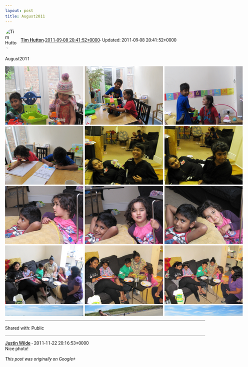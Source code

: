 ```yaml
---
layout: post
title: August2011
---
```


<html><head><meta charset="utf-8"><title>August2011</title><style>body {font: 11pt Roboto, Arial, sans-serif; max-width: 640px; margin: 24px;}.author-photo {border-radius: 50%; margin-right: 10px; width: 40px;}.author {font-weight: 500;}.main-content {margin: 15px 0 15px;}.post-title {font-weight: bold;}.location {display: block; margin-top: 15px;}.location img {float: left; margin-right: 5px; width: 20px;}.media-link {display: inline-block; max-width: 100%; vertical-align: top;}.media-link p {margin-top: 5px; max-height: 4em; overflow: scroll;}.media {max-height: 100vh; max-width: 100%;}.video-placeholder {background: black; display: flex; height: 300px; max-width: 100%; width: 640px;}.play-icon {border-bottom: 30px solid transparent; border-left: 50px solid white; border-top: 30px solid transparent; color: white; margin: auto;}.album {max-height: 800px; overflow: scroll; width: calc(100vw - 48px);}.album .media-link {margin-right: 5px; max-width: 250px;}.album .media {max-height: 250px;}.link-embed {border-top: 1px solid lightgrey; display: block; margin-top: 20px;}.link-embed img {max-width: 100%;}.inline-link-embed {display: block;}.inline-link-embed img {vertical-align: middle;}.link-title {display: inline-block; font-size: medium; font-weight: 300; padding-left: 1em;}.reshare-attribution {display: block; font-weight: bold; margin-bottom: 10px;}.poll-image {margin-bottom: 5px; max-height: 300px; max-width: 500px;}.poll-choice {align-items: center; display: flex; margin-bottom: 5px; max-width: 500px;}.poll-choice-percentage {background-color: lightblue; height: 100%; left: 0; position: absolute; z-index: -1;}.poll-choice-selected {margin-right: 5px;}.poll-choice-results {border: 1px solid lightgray; border-radius: 5px; display: flex; line-height: 40px; overflow: hidden; padding: 0 8px; position: relative;}.poll-choice-results, .poll-choice-description {flex-grow: 1; margin-right: 10px;}.poll-choice-image {width: 100%;}.poll-choice-image, .poll-choice-image img {max-height: 40px; max-width: 100px;}.poll-choice-votes {max-height: 100px; overflow: auto;}.plus-entity-embed {color: black; display: block; text-decoration: none;}.plus-entity-embed-cover-photo {max-height: 300px; max-width: 100%;}.plus-entity-embed-info {padding: 0 1em 1em;}.plus-entity-embed-info h2 {font-weight: 500; margin: 10px 0;}.plus-entity-embed-info p {font-size: small; margin: 0;}.collection-owner-avatar {border-radius: 50%; border: 2px solid white; height: 40px; margin-top: -22px;}.visibility {padding: 1em 0; border-top: 1px solid grey;}.post-activity {padding: 1em 0; border-top: 1px solid grey;}.comments {border-top: 1px solid gray; padding-top: 1em;}.comment + .comment {margin-top: 1em;}.comment .media-link, .comment .inline-link-embed {margin-top: 5px;}</style></head><body><div style="margin-bottom:1em;"><div style="display:flex; align-items:center"><img class="author-photo" src="https://lh4.googleusercontent.com/-epo4ZZKNqEw/AAAAAAAAAAI/AAAAAAAAVSU/qu3LpcHEnoQ/s64-c/photo.jpg" alt="Tim Hutton"><a href="https://plus.google.com/+TimHutton" target="_blank" class="author">Tim Hutton</a> - <a target="_blank" href="https://plus.google.com/+TimHutton/posts/baQiwWv5UVp">2011-09-08 20:41:52+0000</a><span> - Updated: 2011-09-08 20:41:52+0000</span></div><div class="main-content">August2011</div><div class="album"><a href="/assets/IMG_2365.JPG" target="_blank" class="media-link"><img src="/assets/IMG_2365.JPG" alt="Image" class="media"></a><a href="/assets/IMG_2372.JPG" target="_blank" class="media-link"><img src="/assets/IMG_2372.JPG" alt="Image" class="media"></a><a href="/assets/IMG_2375.JPG" target="_blank" class="media-link"><img src="/assets/IMG_2375.JPG" alt="Image" class="media"></a><a href="/assets/IMG_2376.JPG" target="_blank" class="media-link"><img src="/assets/IMG_2376.JPG" alt="Image" class="media"></a><a href="/assets/IMG_2387.JPG" target="_blank" class="media-link"><img src="/assets/IMG_2387.JPG" alt="Image" class="media"></a><a href="/assets/IMG_2392.JPG" target="_blank" class="media-link"><img src="/assets/IMG_2392.JPG" alt="Image" class="media"></a><a href="/assets/IMG_2395.JPG" target="_blank" class="media-link"><img src="/assets/IMG_2395.JPG" alt="Image" class="media"></a><a href="/assets/IMG_2397.JPG" target="_blank" class="media-link"><img src="/assets/IMG_2397.JPG" alt="Image" class="media"></a><a href="/assets/IMG_2399.JPG" target="_blank" class="media-link"><img src="/assets/IMG_2399.JPG" alt="Image" class="media"></a><a href="/assets/IMG_2403.JPG" target="_blank" class="media-link"><img src="/assets/IMG_2403.JPG" alt="Image" class="media"></a><a href="/assets/IMG_2406.JPG" target="_blank" class="media-link"><img src="/assets/IMG_2406.JPG" alt="Image" class="media"></a><a href="/assets/IMG_2407.JPG" target="_blank" class="media-link"><img src="/assets/IMG_2407.JPG" alt="Image" class="media"></a><a href="/assets/IMG_2302.JPG" target="_blank" class="media-link"><img src="/assets/IMG_2302.JPG" alt="Image" class="media"></a><a href="/assets/IMG_2310.JPG" target="_blank" class="media-link"><img src="/assets/IMG_2310.JPG" alt="Image" class="media"></a><a href="/assets/IMG_2312.JPG" target="_blank" class="media-link"><img src="/assets/IMG_2312.JPG" alt="Image" class="media"></a><a href="/assets/IMG_2415.JPG" target="_blank" class="media-link"><img src="/assets/IMG_2415.JPG" alt="Image" class="media"></a><a href="/assets/IMG_2435.JPG" target="_blank" class="media-link"><img src="/assets/IMG_2435.JPG" alt="Image" class="media"></a><a href="/assets/IMG_2443.JPG" target="_blank" class="media-link"><img src="/assets/IMG_2443.JPG" alt="Image" class="media"></a><a href="/assets/IMG_2449.JPG" target="_blank" class="media-link"><img src="/assets/IMG_2449.JPG" alt="Image" class="media"></a><a href="/assets/IMG_2476.JPG" target="_blank" class="media-link"><img src="/assets/IMG_2476.JPG" alt="Image" class="media"></a><a href="/assets/IMG_2527.JPG" target="_blank" class="media-link"><img src="/assets/IMG_2527.JPG" alt="Image" class="media"></a><a href="/assets/IMG_2540.JPG" target="_blank" class="media-link"><img src="/assets/IMG_2540.JPG" alt="Image" class="media"></a><a href="/assets/IMG_2550.JPG" target="_blank" class="media-link"><img src="/assets/IMG_2550.JPG" alt="Image" class="media"></a><a href="/assets/IMG_2593.JPG" target="_blank" class="media-link"><img src="/assets/IMG_2593.JPG" alt="Image" class="media"></a></div></div><div class="visibility">Shared with: Public</div><div class="comments"><div class="comment"><a target="_blank" href="https://plus.google.com/116597860275334504879" class="author">Justin Wilde</a><span class="time"> - 2011-11-22 20:16:53+0000</span><div class="comment-content">Nice photo!</div></div></div></body></html>

<i>This post was originally on Google+</i>